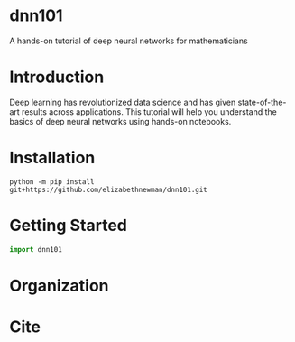 # dnn101
A hands-on tutorial of deep neural networks for mathematicians

# Introduction

Deep learning has revolutionized data science and has given state-of-the-art results across applications. This tutorial will help you understand the basics of deep neural networks using hands-on notebooks.

# Installation

```console
python -m pip install git+https://github.com/elizabethnewman/dnn101.git
```

# Getting Started

```python
import dnn101
```

# Organization

# Cite
